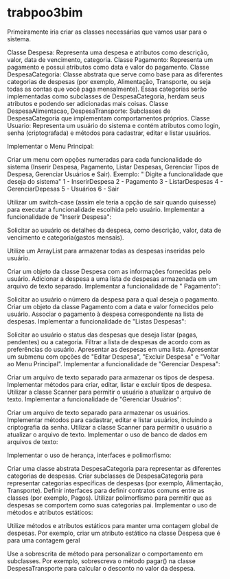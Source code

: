 # trabpoo3bim
Primeiramente iria criar as classes necessárias que vamos usar para o sistema.

Classe Despesa: Representa uma despesa e atributos como descrição, valor, data de vencimento, categoria.
Classe Pagamento: Representa um pagamento e possui atributos como data e valor do pagamento.
Classe DespesaCategoria: Classe abstrata que serve como base para as diferentes categorias de despesas (por exemplo, Alimentação, Transporte, ou seja todas as contas que você paga mensalmente). Essas categorias serão implementadas como subclasses de DespesaCategoria, herdam seus atributos e podendo ser adicionadas mais coisas.
Classe DespesaAlimentacao, DespesaTransporte: Subclasses de DespesaCategoria que implementam comportamentos próprios.
Classe Usuario: Representa um usuário do sistema e contém atributos como login, senha (criptografada) e métodos para cadastrar, editar e listar usuários.



Implementar o Menu Principal:

Criar um menu com opções numeradas para cada funcionalidade do sistema (Inserir Despesa,  Pagamento, Listar Despesas, Gerenciar Tipos de Despesa, Gerenciar Usuários e Sair).
Exemplo:
" Digite a funcionalidade que deseja do sistema"
1 - InserirDespesa
2 - Pagamento
3 - ListarDespesas
4 - GerenciarDepesas
5 - Usuários
6 - Sair

Utilizar um switch-case (assim ele teria a opção de sair quando quisesse) para executar a funcionalidade escolhida pelo usuário.
Implementar a funcionalidade de "Inserir Despesa":

Solicitar ao usuário os detalhes da despesa, como descrição, valor, data de vencimento e categoria(gastos mensais).

Utilize um ArrayList para armazenar todas as despesas inseridas pelo usuário.

Criar um objeto da classe Despesa com as informações fornecidas pelo usuário.
Adicionar a despesa a uma lista de despesas armazenada em um arquivo de texto separado.
Implementar a funcionalidade de " Pagamento":

Solicitar ao usuário o número da despesa para a qual deseja  o pagamento.
Criar um objeto da classe Pagamento com a data e valor fornecidos pelo usuário.
Associar o pagamento à despesa correspondente na lista de despesas.
Implementar a funcionalidade de "Listas Despesas":

Solicitar ao usuário o status das despesas que deseja listar (pagas, pendentes) ou a categoria.
Filtrar a lista de despesas de acordo com as preferências do usuário.
Apresentar as despesas em uma  lista.
Apresentar um submenu com opções de "Editar Despesa", "Excluir Despesa" e "Voltar ao Menu Principal".
Implementar a funcionalidade de "Gerenciar Despesa":

Criar um arquivo de texto separado para armazenar os tipos de despesa.
Implementar métodos para criar, editar, listar e excluir tipos de despesa.
Utilizar a classe Scanner para permitir o usuário a atualizar o arquivo de texto.
Implementar a funcionalidade de "Gerenciar Usuários":

Criar um arquivo de texto separado para armazenar os usuários.
Implementar métodos para cadastrar, editar e listar usuários, incluindo a criptografia da senha.
Utilizar a classe Scanner para permitir o usuário a atualizar o arquivo de texto.
Implementar o uso de banco de dados em arquivos de texto:


Implementar o uso de herança, interfaces e polimorfismo:

Criar uma classe abstrata DespesaCategoria para representar as diferentes categorias de despesas.
Criar subclasses de DespesaCategoria para representar categorias específicas de despesas (por exemplo, Alimentação, Transporte).
Definir interfaces para definir contratos comuns entre as classes (por exemplo, Pagos).
Utilizar polimorfismo para permitir que as despesas se comportem como suas categorias pai.
Implementar o uso de métodos e atributos estáticos:

Utilize métodos e atributos estáticos para manter uma contagem global de despesas.
Por exemplo, criar um atributo estático na classe Despesa que é para uma contagem geral


Use a sobrescrita de método para personalizar o comportamento em subclasses. Por exemplo, sobrescreva o método pagar() na classe DespesaTransporte para calcular o desconto no valor da despesa.
